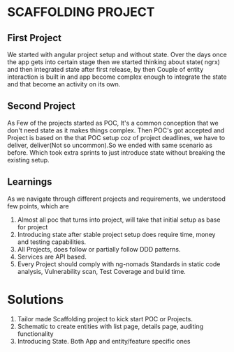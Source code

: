 # SCAFFOLDING PROJECT

## First Project

We started with angular project setup and without state.
Over the days once the app gets into certain stage then we started thinking about state(
ngrx) and then integrated state after first release,
by then Couple of entity interaction is built in and app become complex enough to
integrate the state and that become an activity on its own.

## Second Project

As Few of the projects started as POC, It's a common conception that we don't need state
as it makes things complex.
Then POC's got accepted and Project is based on the that POC setup coz of project
deadlines, we have to deliver, deliver(Not so uncommon).So we ended with same scenario as
before.
Which took extra sprints to just introduce state without breaking the existing setup.

## Learnings

As we navigate through different projects and requirements, we understood few points,
which are

1. Almost all poc that turns into project, will take that initial setup as base for
   project
2. Introducing state after stable project setup does require time, money and testing
   capabilities.
3. All Projects, does follow or partially follow DDD patterns.
4. Services are API based.
5. Every Project should comply with ng-nomads Standards in static code analysis, Vulnerability
   scan, Test Coverage and build time.

# Solutions

1. Tailor made Scaffolding project to kick start POC or Projects.
2. Schematic to create entities with list page, details page, auditing functionality
3. Introducing State. Both App and entity/feature specific ones
